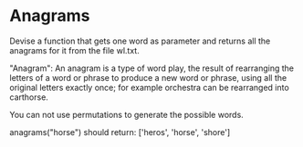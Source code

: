 Anagrams
==

Devise a function that gets one word as parameter and returns all the anagrams for it from the file wl.txt.

"Anagram": An anagram is a type of word play, the result of rearranging the letters of a word or phrase to produce a new word or phrase, using all the original letters exactly once; for example orchestra can be rearranged into carthorse.

You can not use permutations to generate the possible words.

anagrams("horse") should return: ['heros', 'horse', 'shore']
